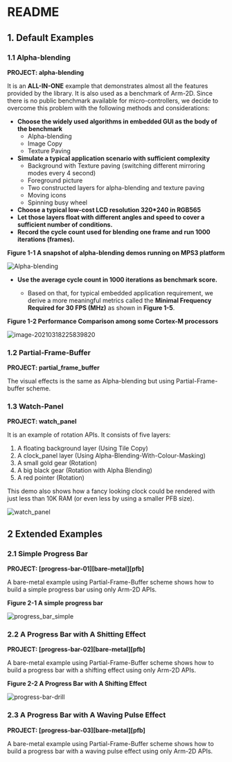 # README



## 1. Default Examples 



### 1.1 Alpha-blending

**PROJECT:    alpha-blending**

It is an **ALL-IN-ONE** example that demonstrates almost all the features provided by the library. It is also used as a benchmark of Arm-2D. Since there is no public benchmark available for micro-controllers, we decide to overcome this problem with the following methods and considerations:

- **Choose the widely used algorithms in embedded GUI as the body of the benchmark**
  - Alpha-blending
  - Image Copy
  - Texture Paving
- **Simulate a typical application scenario with sufficient complexity**
  - Background with Texture paving (switching different mirroring modes every 4 second)
  - Foreground picture 
  - Two constructed layers for alpha-blending and texture paving
  - Moving icons
  - Spinning busy wheel
- **Choose a typical low-cost LCD resolution 320*240 in RGB565**
- **Let those layers float with different angles and speed to cover a sufficient number of conditions.**
- **Record the cycle count used for blending one frame and run 1000 iterations (frames).** 



**Figure 1-1 A snapshot of alpha-blending demos running on MPS3 platform**

![Alpha-blending](../documents/pictures/Alpha-blending.gif)  



- **Use the average cycle count in 1000 iterations as benchmark score.**

  - Based on that, for typical embedded application requirement, we derive a more meaningful metrics called the **Minimal Frequency Required for 30 FPS (MHz)** as shown in **Figure 1-5**. 

  

**Figure 1-2 Performance Comparison among some Cortex-M processors**

![image-20210318225839820](../documents/pictures/TopReadme_1_6_2_b.png)  



### 1.2 Partial-Frame-Buffer

**PROJECT:    partial_frame_buffer**

The visual effects is the same as Alpha-blending but using Partial-Frame-buffer scheme.

### 1.3 Watch-Panel

**PROJECT:    watch_panel**

It is an example of rotation APIs. It consists of five layers:

1. A floating background layer (Using Tile Copy)
2. A clock_panel layer (Using Alpha-Blending-With-Colour-Masking)
3. A small gold gear (Rotation)
4. A big black gear (Rotation with Alpha Blending)
5. A red pointer (Rotation)

This demo also shows how a fancy looking clock could be rendered with just less than 10K RAM (or even less by using a smaller PFB size). 

![watch_panel](../documents/pictures/watch_panel.gif) 


## 2 Extended Examples



### 2.1 Simple Progress Bar

**PROJECT:    \[progress-bar-01\]\[bare-metal\]\[pfb\]**

A bare-metal example using Partial-Frame-Buffer scheme shows how to build a simple progress bar using only Arm-2D APIs. 



**Figure 2-1 A simple progress bar**

![progress_bar_simple](../documents/pictures/progress_bar_simple.gif) 



### 2.2 A Progress Bar with A Shitting Effect

**PROJECT:    \[progress-bar-02\]\[bare-metal\]\[pfb\]**

A bare-metal example using Partial-Frame-Buffer scheme shows how to build a progress bar with a shifting effect using only Arm-2D APIs. 

**Figure 2-2 A Progress Bar with A Shifting Effect**

![progress-bar-drill](../documents/pictures/progress-bar-shifting.gif) 



### 2.3 A Progress Bar with A Waving Pulse Effect

**PROJECT:    \[progress-bar-03\]\[bare-metal\]\[pfb\]**

A bare-metal example using Partial-Frame-Buffer scheme shows how to build a progress bar with a waving pulse effect using only  Arm-2D APIs.
